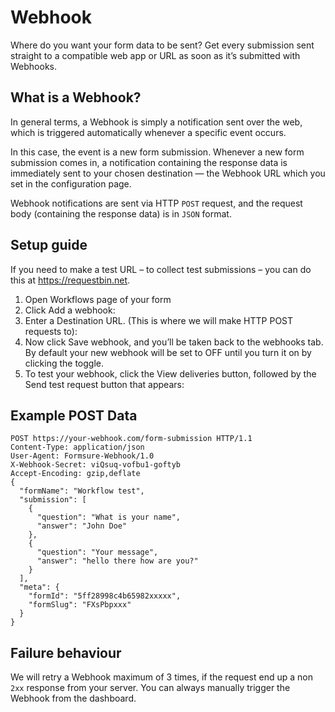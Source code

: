# Webhook

Where do you want your form data to be sent? Get every submission sent straight to a compatible web app or URL as soon as it’s submitted with Webhooks.

## What is a Webhook? <!-- {docsify-ignore} -->

In general terms, a Webhook is simply a notification sent over the web, which is triggered automatically whenever a specific event occurs.

In this case, the event is a new form submission. Whenever a new form submission comes in, a notification containing the response data is immediately sent to your chosen destination — the Webhook URL which you set in the configuration page.

Webhook notifications are sent via HTTP `POST` request, and the request body (containing the response data) is in `JSON` format.

## Setup guide

If you need to make a test URL – to collect test submissions – you can do this at https://requestbin.net.

1. Open Workflows page of your form
2. Click Add a webhook:
3. Enter a Destination URL. (This is where we will make HTTP POST requests to):
4. Now click Save webhook, and you’ll be taken back to the webhooks tab. By default your new webhook will be set to OFF until you turn it on by clicking the toggle.
5. To test your webhook, click the View deliveries button, followed by the Send test request button that appears:

## Example POST Data

```
POST https://your-webhook.com/form-submission HTTP/1.1
Content-Type: application/json
User-Agent: Formsure-Webhook/1.0
X-Webhook-Secret: viQsuq-vofbu1-goftyb
Accept-Encoding: gzip,deflate
{
  "formName": "Workflow test",
  "submission": [
    {
      "question": "What is your name",
      "answer": "John Doe"
    },
    {
      "question": "Your message",
      "answer": "hello there how are you?"
    }
  ],
  "meta": {
    "formId": "5ff28998c4b65982xxxxx",
    "formSlug": "FXsPbpxxx"
  }
}
```

## Failure behaviour

We will retry a Webhook maximum of 3 times, if the request end up a non `2xx` response from your server. You can always manually trigger the Webhook from the dashboard.
